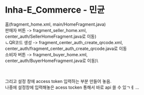 # Inha-E_Commerce - 민균

홈(fragment_home.xml, main/HomeFragment.java)\
판매자 버튼 -> fragment_seller_home.xml, center_auth/SellerHomeFragment.java로 이동)\
ㄴQR코드 생성 -> fragment_center_auth_create_qrcode.xml, center_auth/fragment_center_auth_create_qrcode.java로 이동\
소비자 버튼 -> fragment_buyer_home.xml, center_auth/BuyerHomeFragment.java로 이동)\

  
\
\
그리고 설정 창에 access token 입력하는 부분 만들어 놓음.\
나중에 설정창에 입력해놓은 acess tocken 통해서 바로 api 쓸 수 있ㄱㅔ ... 
  
